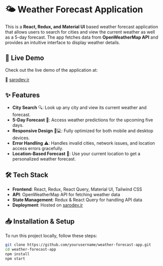 # 🌤️ Weather Forecast Application

This is a **React, Redux, and Material UI** based weather forecast application that allows users to search for cities and view the current weather as well as a 5-day forecast. The app fetches data from **OpenWeatherMap API** and provides an intuitive interface to display weather details.

## 🚀 Live Demo

Check out the live demo of the application at:

🔗 [sarodev.ir](https://sarodev.ir/projects/Weather)

## ✨ Features

- **City Search** 🔍: Look up any city and view its current weather and forecast.
- **5-Day Forecast** 📅: Access weather predictions for the upcoming five days.
- **Responsive Design** 📱💻: Fully optimized for both mobile and desktop devices.
- **Error Handling** ⚠️: Handles invalid cities, network issues, and location access errors gracefully.
- **Location-Based Forecast** 📍: Use your current location to get a personalized weather forecast.

## 🛠️ Tech Stack

- **Frontend**: React, Redux, React Query, Material UI, Tailwind CSS
- **API**: OpenWeatherMap API for fetching weather data
- **State Management**: Redux & React Query for handling API data
- **Deployment**: Hosted on [sarodev.ir](https://sarodev.ir/projects/Weather)

## 📥 Installation & Setup

To run this project locally, follow these steps:

```bash
git clone https://github.com/yourusername/weather-forecast-app.git
cd weather-forecast-app
npm install
npm start

